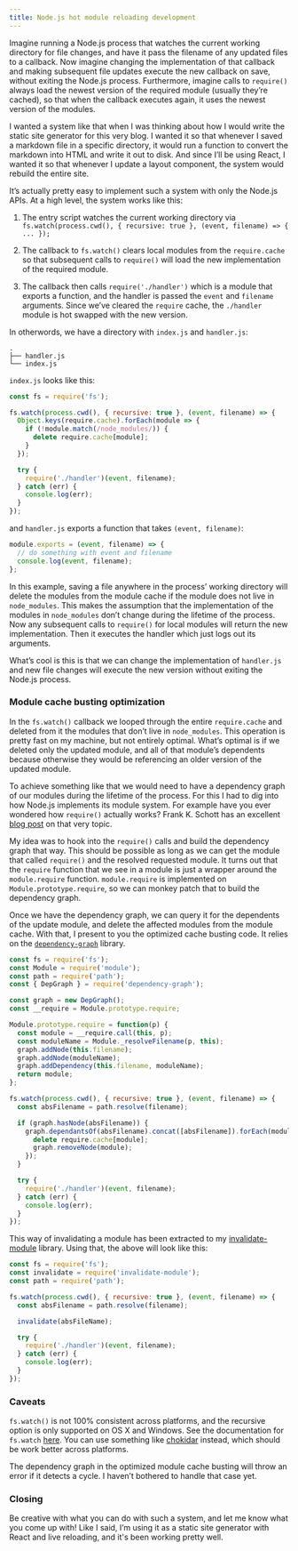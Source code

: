 ```yaml
---
title: Node.js hot module reloading development
---
```


Imagine running a Node.js process that watches the current working directory for
file changes, and have it pass the filename of any updated files to a callback.
Now imagine changing the implementation of that callback and making subsequent
file updates execute the new callback on save, without exiting the Node.js
process. Furthermore, imagine calls to `require()` always load the newest
version of the required module (usually they’re cached), so that when the
callback executes again, it uses the newest version of the modules.

I wanted a system like that when I was thinking about how I would write the
static site generator for this very blog. I wanted it so that whenever I saved a
markdown file in a specific directory, it would run a function to convert the
markdown into HTML and write it out to disk. And since I’ll be using React, I
wanted it so that whenever I update a layout component, the system would rebuild
the entire site.

It’s actually pretty easy to implement such a system with only the Node.js APIs.
At a high level, the system works like this:

1. The entry script watches the current working directory via
   `fs.watch(process.cwd(), { recursive: true }, (event, filename) => { ... });`

2. The callback to `fs.watch()` clears local modules from the `require.cache` so
   that subsequent calls to `require()` will load the new implementation of the
   required module.

3. The callback then calls `require('./handler')` which is a module that exports
   a function, and the handler is passed the `event` and `filename` arguments.
   Since we’ve cleared the `require` cache, the `./handler` module is hot
   swapped with the new version.

In otherwords, we have a directory with `index.js` and `handler.js`:

```
.
├── handler.js
└── index.js
```

`index.js` looks like this:

```js
const fs = require('fs');

fs.watch(process.cwd(), { recursive: true }, (event, filename) => {
  Object.keys(require.cache).forEach(module => {
    if (!module.match(/node_modules/)) {
      delete require.cache[module];
    }
  });

  try {
    require('./handler')(event, filename);
  } catch (err) {
    console.log(err);
  }
});
```

and `handler.js` exports a function that takes `(event, filename)`:

```js
module.exports = (event, filename) => {
  // do something with event and filename
  console.log(event, filename);
};
```

In this example, saving a file anywhere in the process’ working directory will
delete the modules from the module cache if the module does not live in
`node_modules`. This makes the assumption that the implementation of the modules
in `node_modules` don’t change during the lifetime of the process. Now any
subsequent calls to `require()` for local modules will return the new
implementation. Then it executes the handler which just logs out its arguments.

What’s cool is this is that we can change the implementation of `handler.js` and
new file changes will execute the new version without exiting the Node.js
process.

### Module cache busting optimization

In the `fs.watch()` callback we looped through the entire `require.cache` and
deleted from it the modules that don’t live in `node_modules`. This operation is
pretty fast on my machine, but not entirely optimal. What’s optimal is if we
deleted only the updated module, and all of that module’s dependents because
otherwise they would be referencing an older version of the updated module.

To achieve something like that we would need to have a dependency graph of our
modules during the lifetime of the process. For this I had to dig into how
Node.js implements its module system. For example have you ever wondered how
`require()` actually works? Frank K. Schott has an excellent [blog post][f] on
that very topic.

My idea was to hook into the `require()` calls and build the dependency graph
that way. This should be possible as long as we can get the module that called
`require()` and the resolved requested module. It turns out that the `require`
function that we see in a module is just a wrapper around the `module.require`
function. `module.require` is implemented on `Module.prototype.require`, so we
can monkey patch that to build the dependency graph.

Once we have the dependency graph, we can query it for the dependents of the
update module, and delete the affected modules from the module cache. With that,
I present to you the optimized cache busting code. It relies on the
[`dependency-graph`][d] library.

```js
const fs = require('fs');
const Module = require('module');
const path = require('path');
const { DepGraph } = require('dependency-graph');

const graph = new DepGraph();
const __require = Module.prototype.require;

Module.prototype.require = function(p) {
  const module = __require.call(this, p);
  const moduleName = Module._resolveFilename(p, this);
  graph.addNode(this.filename);
  graph.addNode(moduleName);
  graph.addDependency(this.filename, moduleName);
  return module;
};

fs.watch(process.cwd(), { recursive: true }, (event, filename) => {
  const absFilename = path.resolve(filename);

  if (graph.hasNode(absFilename)) {
    graph.dependantsOf(absFilename).concat([absFilename]).forEach(module => {
      delete require.cache[module];
      graph.removeNode(module);
    });
  }

  try {
    require('./handler')(event, filename);
  } catch (err) {
    console.log(err);
  }
});
```

This way of invalidating a module has been extracted to my
[invalidate-module][i] library. Using that, the above will look like this:

```js
const fs = require('fs');
const invalidate = require('invalidate-module');
const path = require('path');

fs.watch(process.cwd(), { recursive: true }, (event, filename) => {
  const absFilename = path.resolve(filename);

  invalidate(absFileName);

  try {
    require('./handler')(event, filename);
  } catch (err) {
    console.log(err);
  }
});
```

### Caveats

`fs.watch()` is not 100% consistent across platforms, and the recursive option
is only supported on OS X and Windows. See the documentation for `fs.watch`
[here][w]. You can use something like [chokidar][c] instead, which should be
work better across platforms.

The dependency graph in the optimized module cache busting will throw an error
if it detects a cycle. I haven’t bothered to handle that case yet.

### Closing

Be creative with what you can do with such a system, and let me know what you
come up with! Like I said, I’m using it as a static site generator with React
and live reloading, and it's been working pretty well.

[c]: https://github.com/paulmillr/chokidar
[d]: https://www.npmjs.com/package/dependency-graph
[f]: http://fredkschott.com/post/2014/06/require-and-the-module-system/
[i]: https://github.com/kentor/invalidate-module
[w]: https://nodejs.org/docs/latest/api/fs.html#fs_fs_watch_filename_options_listener

